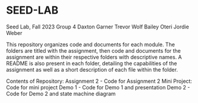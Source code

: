 # SEED-LAB
Seed Lab, Fall 2023
Group 4
  Daxton Garner
  Trevor Wolf
  Bailey Oteri
  Jordie Weber

This repository organizes code and documents for each module. The folders
are titled with the assignment, then code and documents for the assignment 
are within their respective folders with descriptive names. A README is also
present in each folder, detailing the capabilities of the assignment as well
as a short description of each file within the folder.

Contents of Repository:
  Assignment 2 - Code for Assignment 2
  Mini Project: Code for mini project
  Demo 1 - Code for Demo 1 and presentation
  Demo 2 - Code for Demo 2 and state machine diagram
  


